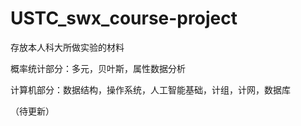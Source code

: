 # USTC_swx_course-project
存放本人科大所做实验的材料

概率统计部分：多元，贝叶斯，属性数据分析

计算机部分：数据结构，操作系统，人工智能基础，计组，计网，数据库

（待更新）

